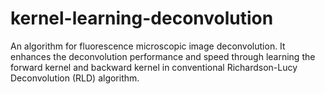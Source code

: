 # kernel-learning-deconvolution
An algorithm for fluorescence microscopic image deconvolution.
It enhances the deconvolution performance and speed through learning the forward kernel and backward kernel in conventional Richardson-Lucy Deconvolution (RLD) algorithm.
